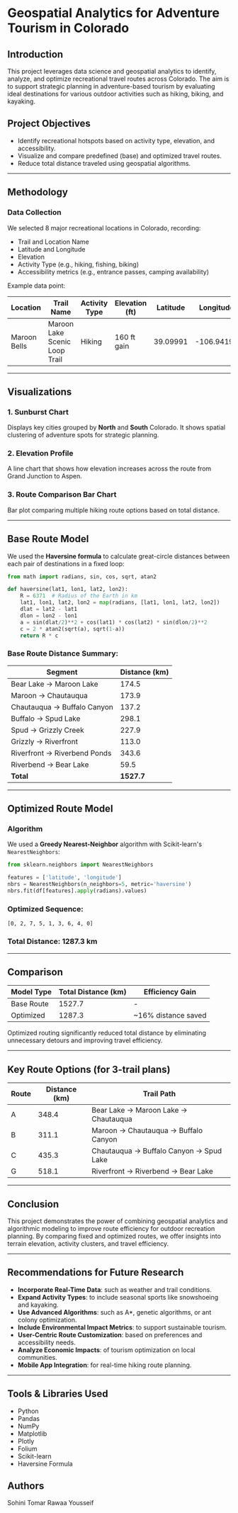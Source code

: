 # Geospatial Analytics for Adventure Tourism in Colorado
## Introduction
This project leverages data science and geospatial analytics to identify, analyze, and optimize recreational travel routes across Colorado. The aim is to support strategic planning in adventure-based tourism by evaluating ideal destinations for various outdoor activities such as hiking, biking, and kayaking.

## Project Objectives
- Identify recreational hotspots based on activity type, elevation, and accessibility.
- Visualize and compare predefined (base) and optimized travel routes.
- Reduce total distance traveled using geospatial algorithms.

---

## Methodology

### Data Collection
We selected 8 major recreational locations in Colorado, recording:
- Trail and Location Name
- Latitude and Longitude
- Elevation
- Activity Type (e.g., hiking, fishing, biking)
- Accessibility metrics (e.g., entrance passes, camping availability)

Example data point:

| Location         | Trail Name                       | Activity Type      | Elevation (ft) | Latitude  | Longitude   |
|------------------|----------------------------------|--------------------|----------------|-----------|-------------|
| Maroon Bells     | Maroon Lake Scenic Loop Trail    | Hiking             | 160 ft gain    | 39.09991  | -106.94192  |

---

## Visualizations

### 1. Sunburst Chart
Displays key cities grouped by **North** and **South** Colorado. It shows spatial clustering of adventure spots for strategic planning.

### 2. Elevation Profile
A line chart that shows how elevation increases across the route from Grand Junction to Aspen.

### 3. Route Comparison Bar Chart
Bar plot comparing multiple hiking route options based on total distance.

---

## Base Route Model

We used the **Haversine formula** to calculate great-circle distances between each pair of destinations in a fixed loop:

```python
from math import radians, sin, cos, sqrt, atan2

def haversine(lat1, lon1, lat2, lon2):
    R = 6371  # Radius of the Earth in km
    lat1, lon1, lat2, lon2 = map(radians, [lat1, lon1, lat2, lon2])
    dlat = lat2 - lat1
    dlon = lon2 - lon1
    a = sin(dlat/2)**2 + cos(lat1) * cos(lat2) * sin(dlon/2)**2
    c = 2 * atan2(sqrt(a), sqrt(1-a))
    return R * c
```

### Base Route Distance Summary:

| Segment                                       | Distance (km) |
|----------------------------------------------|---------------|
| Bear Lake → Maroon Lake                      | 174.5         |
| Maroon → Chautauqua                          | 173.9         |
| Chautauqua → Buffalo Canyon                  | 137.2         |
| Buffalo → Spud Lake                          | 298.1         |
| Spud → Grizzly Creek                         | 227.9         |
| Grizzly → Riverfront                         | 113.0         |
| Riverfront → Riverbend Ponds                 | 343.6         |
| Riverbend → Bear Lake                        | 59.5          |
| **Total**                                    | **1527.7**    |

---

## Optimized Route Model

### Algorithm
We used a **Greedy Nearest-Neighbor** algorithm with Scikit-learn's `NearestNeighbors`:

```python
from sklearn.neighbors import NearestNeighbors

features = ['latitude', 'longitude']
nbrs = NearestNeighbors(n_neighbors=5, metric='haversine')
nbrs.fit(df[features].apply(radians).values)
```

### Optimized Sequence:
`[0, 2, 7, 5, 1, 3, 6, 4, 0]`

### Total Distance: **1287.3 km**

---

## Comparison

| Model Type | Total Distance (km) | Efficiency Gain     |
|------------|----------------------|----------------------|
| Base Route | 1527.7               | -                    |
| Optimized  | 1287.3               | ~16% distance saved  |

Optimized routing significantly reduced total distance by eliminating unnecessary detours and improving travel efficiency.

---

## Key Route Options (for 3-trail plans)

| Route | Distance (km) | Trail Path                                                      |
|-------|----------------|------------------------------------------------------------------|
| A     | 348.4          | Bear Lake → Maroon Lake → Chautauqua                           |
| B     | 311.1          | Maroon → Chautauqua → Buffalo Canyon                           |
| C     | 435.3          | Chautauqua → Buffalo Canyon → Spud Lake                        |
| G     | 518.1          | Riverfront → Riverbend → Bear Lake                             |

---

## Conclusion

This project demonstrates the power of combining geospatial analytics and algorithmic modeling to improve route efficiency for outdoor recreation planning. By comparing fixed and optimized routes, we offer insights into terrain elevation, activity clusters, and travel efficiency.

---

## Recommendations for Future Research

- **Incorporate Real-Time Data**: such as weather and trail conditions.
- **Expand Activity Types**: to include seasonal sports like snowshoeing and kayaking.
- **Use Advanced Algorithms**: such as A*, genetic algorithms, or ant colony optimization.
- **Include Environmental Impact Metrics**: to support sustainable tourism.
- **User-Centric Route Customization**: based on preferences and accessibility needs.
- **Analyze Economic Impacts**: of tourism optimization on local communities.
- **Mobile App Integration**: for real-time hiking route planning.

---

## Tools & Libraries Used

- Python
- Pandas
- NumPy
- Matplotlib
- Plotly
- Folium
- Scikit-learn
- Haversine Formula

## Authors
Sohini Tomar
Rawaa Yousseif 
